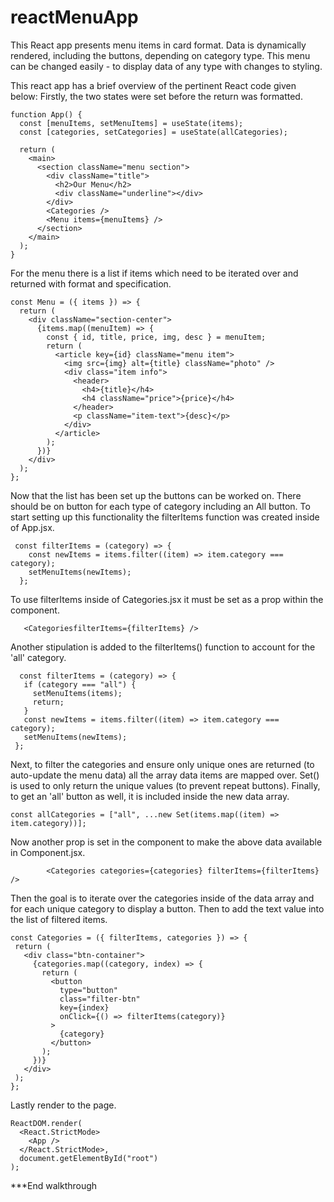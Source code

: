 # reactMenuApp
This React app presents menu items in card format. Data is dynamically rendered, including the buttons, depending on category type.
This menu can be changed easily - to display data of any type with changes to styling. 


This react app has a brief overview of the pertinent React code given below:
Firstly, the two states were set before the return was formatted.
```React
function App() {
  const [menuItems, setMenuItems] = useState(items);
  const [categories, setCategories] = useState(allCategories);
  
  return (
    <main>
      <section className="menu section">
        <div className="title">
          <h2>Our Menu</h2>
          <div className="underline"></div>
        </div>
        <Categories />
        <Menu items={menuItems} />
      </section>
    </main>
  );
}
```


For the menu there is a list if items which need to be iterated over and returned with format and specification. 
```React
const Menu = ({ items }) => {
  return (
    <div className="section-center">
      {items.map((menuItem) => {
        const { id, title, price, img, desc } = menuItem;
        return (
          <article key={id} className="menu item">
            <img src={img} alt={title} className="photo" />
            <div class="item info">
              <header>
                <h4>{title}</h4>
                <h4 className="price">{price}</h4>
              </header>
              <p className="item-text">{desc}</p>
            </div>
          </article>
        );
      })}
    </div>
  );
};
```


Now that the list has been set up the buttons can be worked on. There should be on button for each type of category including an All button. To start setting up this functionality the filterItems function was created inside of App.jsx.
```React
 const filterItems = (category) => {
    const newItems = items.filter((item) => item.category === category);
    setMenuItems(newItems);
  };
  ```


To use filterItems inside of Categories.jsx it must be set as a prop within the <Category /> component.
```React
   <CategoriesfilterItems={filterItems} />
   ```

   
 Another stipulation is added to the filterItems() function to account for the 'all' category.
 ```React
   const filterItems = (category) => {
    if (category === "all") {
      setMenuItems(items);
      return;
    }
    const newItems = items.filter((item) => item.category === category);
    setMenuItems(newItems);
  };
  ```

  Next, to filter the categories and ensure only unique ones are returned (to auto-update the menu data) all the array data items are mapped over. Set() is used to only return the unique values (to prevent repeat buttons). Finally, to get an 'all' button as well, it is included inside the new data array.
  ```React
  const allCategories = ["all", ...new Set(items.map((item) => item.category))];
  ```
  

 Now another prop is set in the <Category /> component to make the above data available in Component.jsx.
 ```React
         <Categories categories={categories} filterItems={filterItems} />
 ```

 
 Then the goal is to iterate over the categories inside of the data array and for each unique category to display a button. Then to add the text value into the list of filtered items. 
 ```React
 const Categories = ({ filterItems, categories }) => {
  return (
    <div class="btn-container">
      {categories.map((category, index) => {
        return (
          <button
            type="button"
            class="filter-btn"
            key={index}
            onClick={() => filterItems(category)}
          >
            {category}
          </button>
        );
      })}
    </div>
  );
};
```

Lastly render to the page.
```React
ReactDOM.render(
  <React.StrictMode>
    <App />
  </React.StrictMode>,
  document.getElementById("root")
);
```

***End walkthrough
